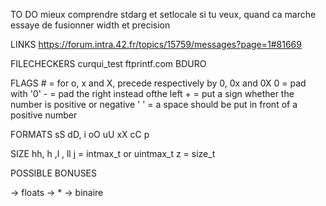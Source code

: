 TO DO
	mieux comprendre stdarg et setlocale
	si tu veux, quand ca marche essaye de fusionner width et precision


LINKS
https://forum.intra.42.fr/topics/15759/messages?page=1#81669

FILECHECKERS
	curqui_test
	ftprintf.com
	BDURO

FLAGS
	# = for o, x and X, precede respectively by 0, 0x and 0X
	0 = pad with '0'
	- = pad the right instead ofthe left
	+ = put a sign whether the number is positive or negative
	' ' = a space should be put in front of a positive number

FORMATS
	sS
	dD, i
	oO
	uU
	xX
	cC
	p

SIZE
	hh, h ,l , ll
	j = intmax_t or uintmax_t
	z = size_t

POSSIBLE BONUSES

-> floats
-> *
-> binaire
